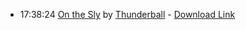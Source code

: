 *   17:38:24  [On the Sly](http://goo.gl/rS1vEJ) by [Thunderball](http://www.last.fm/music/Thunderball) - [Download Link](http://goo.gl/DOImaS)


